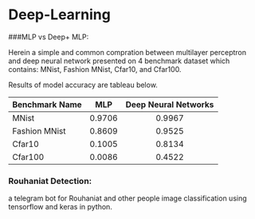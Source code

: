 # Deep-Learning

###MLP vs Deep+ MLP:

Herein a simple and common compration between multilayer perceptron and deep neural network presented on 4 benchmark dataset which contains: MNist, Fashion MNist, Cfar10, and Cfar100.

Results of model accuracy are tableau below.

| Benchmark Name | MLP| Deep Neural Networks |
| :---         |     :---:      |          :---: |
| MNist  | 0.9706     | 0.9967    |
|Fashion MNist     | 0.8609       | 0.9525    |
|Cfar10     | 0.1005       | 0.8134      |
|Cfar100     | 0.0086       | 0.4522      |

### Rouhaniat Detection:

a telegram bot for Rouhaniat and other people image classification using tensorflow and keras in python.
